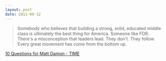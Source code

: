 ```yaml
---
layout: post
date: 2011-09-12
---
```


>Somebody who believes that building a strong, solid, educated middle class is ultimately the best thing for America. Someone like FDR. There's a misconception that leaders lead. They don't. They follow. Every great movement has come from the bottom up.

[10 Questions for Matt Damon - TIME](http://content.time.com/time/magazine/article/0,9171,2091376,00.html)
